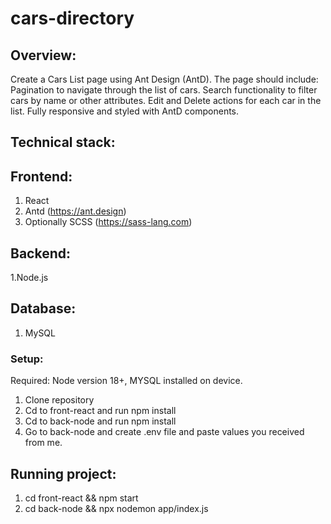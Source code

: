 # cars-directory
## Overview:
Create a Cars List page using Ant Design (AntD).
The page should include:  Pagination to navigate through the list of cars. 
Search functionality to filter cars by name or other attributes. 
Edit and Delete actions for each car in the list. 
Fully responsive and styled with AntD components.

## Technical stack:
## Frontend:
1. React
2. Antd (https://ant.design)
3. Optionally SCSS (https://sass-lang.com)

## Backend:
1.Node.js
## Database:
1. MySQL

### Setup:
Required: Node version 18+,  MYSQL installed  on device. 
1. Clone repository
2. Cd to front-react and run npm install
3. Cd to back-node and run npm install
4. Go to back-node and create .env file and paste values you received from me.

## Running project:
1. cd front-react && npm start
2. cd back-node && npx nodemon app/index.js



